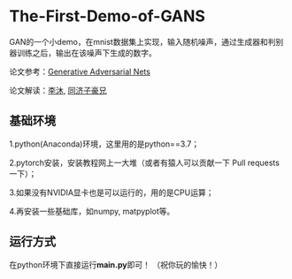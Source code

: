 # The-First-Demo-of-GANS
GAN的一个小demo，在mnist数据集上实现，输入随机噪声，通过生成器和判别器训练之后，输出在该噪声下生成的数字。

论文参考：[Generative Adversarial Nets](https://proceedings.neurips.cc/paper/2014/file/5ca3e9b122f61f8f06494c97b1afccf3-Paper.pdf)

论文解读：[李沐](https://www.bilibili.com/video/BV1rb4y187vD?spm_id_from=333.337.search-card.all.click&vd_source=f30aa02f3f6da2b0bd9f1f83fa74de35), [同济子豪兄](https://www.bilibili.com/video/BV1oi4y1m7np?vd_source=f30aa02f3f6da2b0bd9f1f83fa74de35)
## 基础环境
1.python(Anaconda)环境，这里用的是python==3.7；

2.pytorch安装，安装教程网上一大堆（或者有猿人可以贡献一下 Pull requests 一下）；

3.如果没有NVIDIA显卡也是可以运行的，用的是CPU运算；

4.再安装一些基础库，如numpy, matpyplot等。

## 运行方式
在python环境下直接运行**main.py**即可！
（祝你玩的愉快！）
